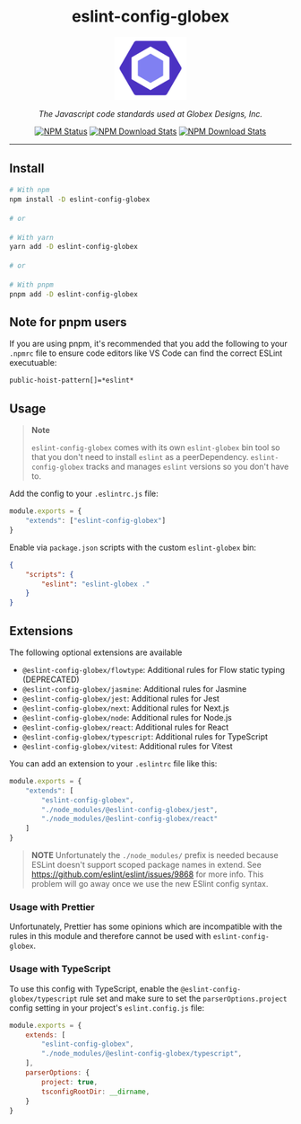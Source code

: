 <div align="center">

<h1>eslint-config-globex</h1>

<img alt="eslint-config-globex" src="logo.png" width="128" />

<p><em>The Javascript code standards used at Globex Designs, Inc.</em></p>

<a href="https://www.npmjs.com/package/eslint-config-globex"><img alt="NPM Status" src="https://img.shields.io/npm/v/eslint-config-globex.svg?style=flat"></a>
<a href="https://www.npmtrends.com/eslint-config-globex"><img alt="NPM Download Stats" src="https://img.shields.io/npm/dm/eslint-config-globex.svg?style=flat-square" /></a>
<a href="https://github.com/GlobexDesignsInc/eslint-config-globex/blob/master/LICENSE"><img alt="NPM Download Stats" src="https://img.shields.io/npm/l/eslint-config-globex.svg?style=flat-square" /></a>

</div><hr />

## Install

```sh
# With npm
npm install -D eslint-config-globex

# or

# With yarn
yarn add -D eslint-config-globex

# or

# With pnpm
pnpm add -D eslint-config-globex
```

## Note for pnpm users

If you are using pnpm, it's recommended that you add the following to your `.npmrc` file to ensure code editors like VS Code can find the correct ESLint executuable:

```sh
public-hoist-pattern[]=*eslint*
```

## Usage

> **Note**
>
> `eslint-config-globex` comes with its own `eslint-globex` bin tool so that you don't need to install `eslint` as a peerDependency. `eslint-config-globex` tracks and manages `eslint` versions so you don't have to.

Add the config to your `.eslintrc.js` file:

```js
module.exports = {
	"extends": ["eslint-config-globex"]
}
```

Enable via `package.json` scripts with the custom `eslint-globex` bin:

```json
{
	"scripts": {
		"eslint": "eslint-globex ."
	}
}
```

## Extensions

The following optional extensions are available

- `@eslint-config-globex/flowtype`: Additional rules for Flow static typing (DEPRECATED)
- `@eslint-config-globex/jasmine`: Additional rules for Jasmine
- `@eslint-config-globex/jest`: Additional rules for Jest
- `@eslint-config-globex/next`: Additional rules for Next.js
- `@eslint-config-globex/node`: Additional rules for Node.js
- `@eslint-config-globex/react`: Additional rules for React
- `@eslint-config-globex/typescript`: Additional rules for TypeScript
- `@eslint-config-globex/vitest`: Additional rules for Vitest

You can add an extension to your `.eslintrc` file like this:

```js
module.exports = {
	"extends": [
		"eslint-config-globex",
		"./node_modules/@eslint-config-globex/jest",
		"./node_modules/@eslint-config-globex/react"
	]
}
```

> **NOTE**
> Unfortunately the `./node_modules/` prefix is needed because ESLint doesn't support
> scoped package names in extend. See https://github.com/eslint/eslint/issues/9868
> for more info. This problem will go away once we use the new ESlint config syntax.

### Usage with Prettier

Unfortunately, Prettier has some opinions which are incompatible with the rules in this module and therefore cannot be used with `eslint-config-globex`.

### Usage with TypeScript

To use this config with TypeScript, enable the `@eslint-config-globex/typescript` rule set and make sure to set the `parserOptions.project` config setting in your project's `eslint.config.js` file:

```js
module.exports = {
	extends: [
		"eslint-config-globex",
		"./node_modules/@eslint-config-globex/typescript",
	],
	parserOptions: {
		project: true,
    	tsconfigRootDir: __dirname,
	}
}
```
